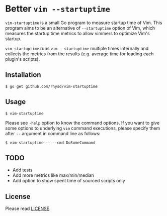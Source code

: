 Better `vim --startuptime`
==========================

`vim-startuptime` is a small Go program to measure startup time of Vim. This program aims to be an
alternative of `--startuptime` option of Vim, which measures the startup time metrics to allow vimmers
to optimize Vim's startup.

`vim-startuptime` runs `vim --startuptime` multiple times internally and collects the metrics from
the results (e.g. average time for loading each plugin's scripts).

## Installation

```
$ go get github.com/rhysd/vim-startuptime
```

## Usage

```
$ vim-startuptime
```

Please see `-help` option to know the command options. If you want to give some options to underlying
`vim` command executions, please specify them after `--` argument in command line as follows:

```
$ vim-startuptime -- --cmd DoSomeCommand
```

## TODO

- Add tests
- Add more metrics like max/min/median
- Add option to show spent time of sourced scripts only

## License

Please read [LICENSE](./LICENSE).
